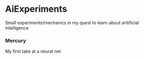 # AiExperiments
Small experiments/mechanics in my quest to learn about aritificial intelligence

### Mercury

My first take at a neural net
